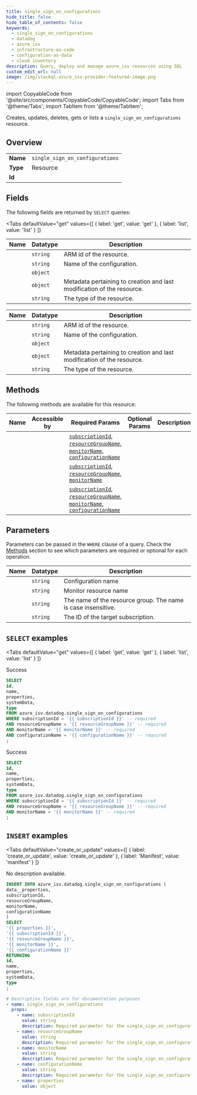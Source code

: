 ```yaml
--- 
title: single_sign_on_configurations
hide_title: false
hide_table_of_contents: false
keywords:
  - single_sign_on_configurations
  - datadog
  - azure_isv
  - infrastructure-as-code
  - configuration-as-data
  - cloud inventory
description: Query, deploy and manage azure_isv resources using SQL
custom_edit_url: null
image: /img/stackql-azure_isv-provider-featured-image.png
---
```


import CopyableCode from '@site/src/components/CopyableCode/CopyableCode';
import Tabs from '@theme/Tabs';
import TabItem from '@theme/TabItem';

Creates, updates, deletes, gets or lists a <code>single_sign_on_configurations</code> resource.

## Overview
<table><tbody>
<tr><td><b>Name</b></td><td><code>single_sign_on_configurations</code></td></tr>
<tr><td><b>Type</b></td><td>Resource</td></tr>
<tr><td><b>Id</b></td><td><CopyableCode code="azure_isv.datadog.single_sign_on_configurations" /></td></tr>
</tbody></table>

## Fields

The following fields are returned by `SELECT` queries:

<Tabs
    defaultValue="get"
    values={[
        { label: 'get', value: 'get' },
        { label: 'list', value: 'list' }
    ]}
>
<TabItem value="get">

<table>
<thead>
    <tr>
    <th>Name</th>
    <th>Datatype</th>
    <th>Description</th>
    </tr>
</thead>
<tbody>
<tr>
    <td><CopyableCode code="id" /></td>
    <td><code>string</code></td>
    <td>ARM id of the resource.</td>
</tr>
<tr>
    <td><CopyableCode code="name" /></td>
    <td><code>string</code></td>
    <td>Name of the configuration.</td>
</tr>
<tr>
    <td><CopyableCode code="properties" /></td>
    <td><code>object</code></td>
    <td></td>
</tr>
<tr>
    <td><CopyableCode code="systemData" /></td>
    <td><code>object</code></td>
    <td>Metadata pertaining to creation and last modification of the resource.</td>
</tr>
<tr>
    <td><CopyableCode code="type" /></td>
    <td><code>string</code></td>
    <td>The type of the resource.</td>
</tr>
</tbody>
</table>
</TabItem>
<TabItem value="list">

<table>
<thead>
    <tr>
    <th>Name</th>
    <th>Datatype</th>
    <th>Description</th>
    </tr>
</thead>
<tbody>
<tr>
    <td><CopyableCode code="id" /></td>
    <td><code>string</code></td>
    <td>ARM id of the resource.</td>
</tr>
<tr>
    <td><CopyableCode code="name" /></td>
    <td><code>string</code></td>
    <td>Name of the configuration.</td>
</tr>
<tr>
    <td><CopyableCode code="properties" /></td>
    <td><code>object</code></td>
    <td></td>
</tr>
<tr>
    <td><CopyableCode code="systemData" /></td>
    <td><code>object</code></td>
    <td>Metadata pertaining to creation and last modification of the resource.</td>
</tr>
<tr>
    <td><CopyableCode code="type" /></td>
    <td><code>string</code></td>
    <td>The type of the resource.</td>
</tr>
</tbody>
</table>
</TabItem>
</Tabs>

## Methods

The following methods are available for this resource:

<table>
<thead>
    <tr>
    <th>Name</th>
    <th>Accessible by</th>
    <th>Required Params</th>
    <th>Optional Params</th>
    <th>Description</th>
    </tr>
</thead>
<tbody>
<tr>
    <td><a href="#get"><CopyableCode code="get" /></a></td>
    <td><CopyableCode code="select" /></td>
    <td><a href="#parameter-subscriptionId"><code>subscriptionId</code></a>, <a href="#parameter-resourceGroupName"><code>resourceGroupName</code></a>, <a href="#parameter-monitorName"><code>monitorName</code></a>, <a href="#parameter-configurationName"><code>configurationName</code></a></td>
    <td></td>
    <td></td>
</tr>
<tr>
    <td><a href="#list"><CopyableCode code="list" /></a></td>
    <td><CopyableCode code="select" /></td>
    <td><a href="#parameter-subscriptionId"><code>subscriptionId</code></a>, <a href="#parameter-resourceGroupName"><code>resourceGroupName</code></a>, <a href="#parameter-monitorName"><code>monitorName</code></a></td>
    <td></td>
    <td></td>
</tr>
<tr>
    <td><a href="#create_or_update"><CopyableCode code="create_or_update" /></a></td>
    <td><CopyableCode code="insert" /></td>
    <td><a href="#parameter-subscriptionId"><code>subscriptionId</code></a>, <a href="#parameter-resourceGroupName"><code>resourceGroupName</code></a>, <a href="#parameter-monitorName"><code>monitorName</code></a>, <a href="#parameter-configurationName"><code>configurationName</code></a></td>
    <td></td>
    <td></td>
</tr>
</tbody>
</table>

## Parameters

Parameters can be passed in the `WHERE` clause of a query. Check the [Methods](#methods) section to see which parameters are required or optional for each operation.

<table>
<thead>
    <tr>
    <th>Name</th>
    <th>Datatype</th>
    <th>Description</th>
    </tr>
</thead>
<tbody>
<tr id="parameter-configurationName">
    <td><CopyableCode code="configurationName" /></td>
    <td><code>string</code></td>
    <td>Configuration name</td>
</tr>
<tr id="parameter-monitorName">
    <td><CopyableCode code="monitorName" /></td>
    <td><code>string</code></td>
    <td>Monitor resource name</td>
</tr>
<tr id="parameter-resourceGroupName">
    <td><CopyableCode code="resourceGroupName" /></td>
    <td><code>string</code></td>
    <td>The name of the resource group. The name is case insensitive.</td>
</tr>
<tr id="parameter-subscriptionId">
    <td><CopyableCode code="subscriptionId" /></td>
    <td><code>string</code></td>
    <td>The ID of the target subscription.</td>
</tr>
</tbody>
</table>

## `SELECT` examples

<Tabs
    defaultValue="get"
    values={[
        { label: 'get', value: 'get' },
        { label: 'list', value: 'list' }
    ]}
>
<TabItem value="get">

Success

```sql
SELECT
id,
name,
properties,
systemData,
type
FROM azure_isv.datadog.single_sign_on_configurations
WHERE subscriptionId = '{{ subscriptionId }}' -- required
AND resourceGroupName = '{{ resourceGroupName }}' -- required
AND monitorName = '{{ monitorName }}' -- required
AND configurationName = '{{ configurationName }}' -- required
;
```
</TabItem>
<TabItem value="list">

Success

```sql
SELECT
id,
name,
properties,
systemData,
type
FROM azure_isv.datadog.single_sign_on_configurations
WHERE subscriptionId = '{{ subscriptionId }}' -- required
AND resourceGroupName = '{{ resourceGroupName }}' -- required
AND monitorName = '{{ monitorName }}' -- required
;
```
</TabItem>
</Tabs>


## `INSERT` examples

<Tabs
    defaultValue="create_or_update"
    values={[
        { label: 'create_or_update', value: 'create_or_update' },
        { label: 'Manifest', value: 'manifest' }
    ]}
>
<TabItem value="create_or_update">

No description available.

```sql
INSERT INTO azure_isv.datadog.single_sign_on_configurations (
data__properties,
subscriptionId,
resourceGroupName,
monitorName,
configurationName
)
SELECT 
'{{ properties }}',
'{{ subscriptionId }}',
'{{ resourceGroupName }}',
'{{ monitorName }}',
'{{ configurationName }}'
RETURNING
id,
name,
properties,
systemData,
type
;
```
</TabItem>
<TabItem value="manifest">

```yaml
# Description fields are for documentation purposes
- name: single_sign_on_configurations
  props:
    - name: subscriptionId
      value: string
      description: Required parameter for the single_sign_on_configurations resource.
    - name: resourceGroupName
      value: string
      description: Required parameter for the single_sign_on_configurations resource.
    - name: monitorName
      value: string
      description: Required parameter for the single_sign_on_configurations resource.
    - name: configurationName
      value: string
      description: Required parameter for the single_sign_on_configurations resource.
    - name: properties
      value: object
```
</TabItem>
</Tabs>
